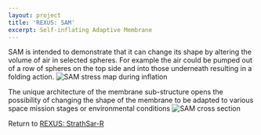 ```yaml
---
layout: project
title: 'REXUS: SAM'
excerpt: Self-inflating Adaptive Membrane
---
```


SAM is intended to demonstrate that it can change its shape by altering the volume of air in selected spheres. For example the air could be pumped out of a row of spheres on the top side and into those underneath resulting in a folding action. 
![SAM stress map during inflation][sam1]

The unique architecture of the membrane sub-structure opens the possibility of changing the shape of the membrane to be adapted to various space mission stages or environmental conditions
![SAM cross section][sam2]

Return to [REXUS: StrathSar-R][1]

[1]: {{site.projecturl}}REXUS/
[sam1]: https://www.strath.ac.uk/media/faculties/engineering/advancedspaceconceptslab/strathseds/strathsat/SAM_deploy.jpg
[sam2]: https://www.strath.ac.uk/media/faculties/engineering/advancedspaceconceptslab/strathseds/strathsat/SAM_layout.jpg